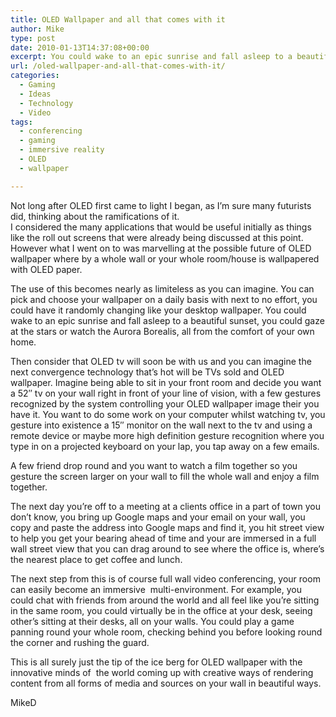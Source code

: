 ```yaml
---
title: OLED Wallpaper and all that comes with it
author: Mike
type: post
date: 2010-01-13T14:37:08+00:00
excerpt: You could wake to an epic sunrise and fall asleep to a beautiful sunset
url: /oled-wallpaper-and-all-that-comes-with-it/
categories:
  - Gaming
  - Ideas
  - Technology
  - Video
tags:
  - conferencing
  - gaming
  - immersive reality
  - OLED
  - wallpaper

---
```

Not long after OLED first came to light I began, as I&#8217;m sure many futurists did, thinking about the ramifications of it.  
I considered the many applications that would be useful initially as things like the roll out screens that were already being discussed at this point. However what I went on to was marvelling at the possible future of OLED wallpaper where by a whole wall or your whole room/house is wallpapered with OLED paper.

The use of this becomes nearly as limiteless as you can imagine. You can pick and choose your wallpaper on a daily basis with next to no effort, you could have it randomly changing like your desktop wallpaper. You could wake to an epic sunrise and fall asleep to a beautiful sunset, you could gaze at the stars or watch the Aurora Borealis, all from the comfort of your own home.

Then consider that OLED tv will soon be with us and you can imagine the next convergence technology that&#8217;s hot will be TVs sold and OLED wallpaper. Imagine being able to sit in your front room and decide you want a 52&#8243; tv on your wall right in front of your line of vision, with a few gestures recognized by the system controlling your OLED wallpaper image their you have it. You want to do some work on your computer whilst watching tv, you gesture into existence a 15&#8243; monitor on the wall next to the tv and using a remote device or maybe more high definition gesture recognition where you type in on a projected keyboard on your lap, you tap away on a few emails.

A few friend drop round and you want to watch a film together so you gesture the screen larger on your wall to fill the whole wall and enjoy a film together.

The next day you&#8217;re off to a meeting at a clients office in a part of town you don&#8217;t know, you bring up Google maps and your email on your wall, you copy and paste the address into Google maps and find it, you hit street view to help you get your bearing ahead of time and your are immersed in a full wall street view that you can drag around to see where the office is, where&#8217;s the nearest place to get coffee and lunch.

The next step from this is of course full wall video conferencing, your room can easily become an immersive  multi-environment. For example, you could chat with friends from around the world and all feel like you&#8217;re sitting in the same room, you could virtually be in the office at your desk, seeing other&#8217;s sitting at their desks, all on your walls. You could play a game panning round your whole room, checking behind you before looking round the corner and rushing the guard.

This is all surely just the tip of the ice berg for OLED wallpaper with the innovative minds of  the world coming up with creative ways of rendering content from all forms of media and sources on your wall in beautiful ways.

MikeD